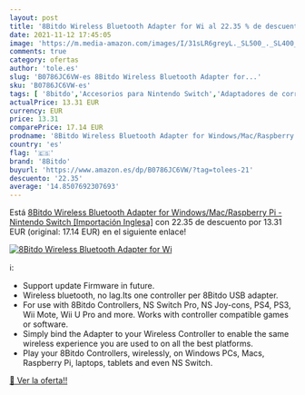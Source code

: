 ```yaml
---
layout: post
title: '8Bitdo Wireless Bluetooth Adapter for Wi al 22.35 % de descuento'
date: 2021-11-12 17:45:05
image: 'https://m.media-amazon.com/images/I/31sLR6greyL._SL500_._SL400_.jpg'
comments: true
category: ofertas
author: 'tole.es'
slug: 'B0786JC6VW-es 8Bitdo Wireless Bluetooth Adapter for...'
sku: 'B0786JC6VW-es'
tags: [ '8bitdo','Accesorios para Nintendo Switch','Adaptadores de corriente para Nintendo Switch','Cables y adaptadores de corriente para Nintendo Switch','Electrónica','Hardware y juegos para Nintendo Switch','Informática','Videojuegos','nintendo', ]
actualPrice: 13.31 EUR
currency: EUR
price: 13.31
comparePrice: 17.14 EUR
prodname: '8Bitdo Wireless Bluetooth Adapter for Windows/Mac/Raspberry Pi - Nintendo Switch [Importación Inglesa]'
country: 'es'
flag: '🇪🇸'
brand: '8Bitdo'
buyurl: 'https://www.amazon.es/dp/B0786JC6VW/?tag=tolees-21'
descuento: '22.35'
average: '14.8507692307693'
---
```


Está [8Bitdo Wireless Bluetooth Adapter for Windows/Mac/Raspberry Pi - Nintendo Switch [Importación Inglesa]](https://www.amazon.es/dp/B0786JC6VW/?tag=tolees-21) con 22.35 de descuento por 13.31 EUR (original: 17.14 EUR) en el siguiente enlace!

[![8Bitdo Wireless Bluetooth Adapter for Wi](https://m.media-amazon.com/images/I/31sLR6greyL._SL500_._SL400_.jpg)](https://www.amazon.es/dp/B0786JC6VW/?tag=tolees-21)

ℹ️:

- Support update Firmware in future.
- Wireless bluetooth, no lag.Its one controller per 8Bitdo USB adapter.
- For use with 8Bitdo Controllers, NS Switch Pro, NS Joy-cons, PS4, PS3, Wii Mote, Wii U Pro and more. Works with controller compatible games or software.
- Simply bind the Adapter to your Wireless Controller to enable the same wireless experience you are used to on all the best platforms.
- Play your 8Bitdo Controllers, wirelessly, on Windows PCs, Macs, Raspberry Pi, laptops, tablets and even NS Switch.

[🛒 Ver la oferta!!](https://www.amazon.es/dp/B0786JC6VW/?tag=tolees-21)
